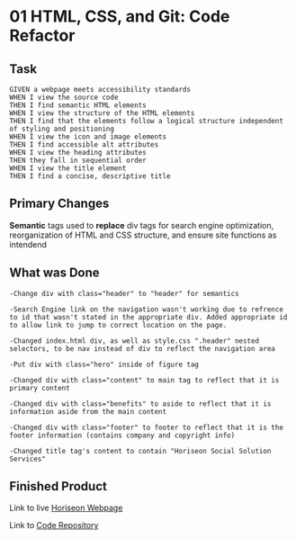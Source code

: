 # 01 HTML, CSS, and Git: Code Refactor

## Task

```
GIVEN a webpage meets accessibility standards
WHEN I view the source code
THEN I find semantic HTML elements
WHEN I view the structure of the HTML elements
THEN I find that the elements follow a logical structure independent of styling and positioning
WHEN I view the icon and image elements
THEN I find accessible alt attributes
WHEN I view the heading attributes
THEN they fall in sequential order
WHEN I view the title element
THEN I find a concise, descriptive title
```

## Primary Changes

**Semantic** tags used to **replace** div tags for search engine optimization, reorganization of HTML and CSS structure, and ensure site functions as intendend


## What was Done

```
-Change div with class="header" to "header" for semantics

-Search Engine link on the navigation wasn't working due to refrence to id that wasn't stated in the appropriate div. Added appropriate id to allow link to jump to correct location on the page.

-Changed index.html div, as well as style.css ".header" nested selectors, to be nav instead of div to reflect the navigation area

-Put div with class="hero" inside of figure tag

-Changed div with class="content" to main tag to reflect that it is primary content

-Changed div with class="benefits" to aside to reflect that it is information aside from the main content

-Changed div with class="footer" to footer to reflect that it is the footer information (contains company and copyright info)

-Changed title tag's content to contain "Horiseon Social Solution Services"
```

## Finished Product

Link to live [Horiseon Webpage](https://vidalatan.github.io/semantic-html/)

Link to [Code Repository](https://github.com/Vidalatan/semantic-html)